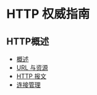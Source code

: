 # HTTP 权威指南

## HTTP概述
+ [概述](https://github.com/a1029563229/HTTP/tree/master/1/1.1)
+ [URL 与资源](https://github.com/a1029563229/HTTP/tree/master/2)
+ [HTTP 报文](https://github.com/a1029563229/HTTP/tree/master/3)
+ [连接管理](https://github.com/a1029563229/HTTP/tree/master/4)